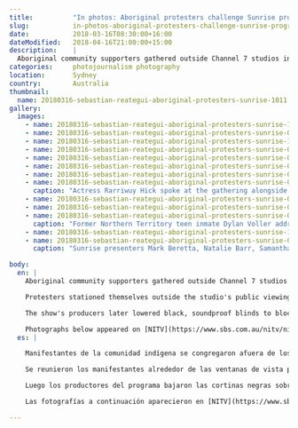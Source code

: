 ```yaml
---
title:          "In photos: Aboriginal protesters challenge Sunrise program outside their studios"
slug:           in-photos-aboriginal-protesters-challenge-sunrise-program-sydney
date:           2018-03-16T08:30:00+16:00
dateModified:   2018-04-16T21:00:00+15:00
description:    |
  Aboriginal community supporters gathered outside Channel 7 studios in Martin Place, Sydney, on Friday morning to challenge comments made by a panel segment aired by the show Sunrise earlier in the week.
categories:     photojournalism photography
location:       Sydney
country:        Australia
thumbnail:
  name: 20180316-sebastian-reategui-aboriginal-protesters-sunrise-1011
gallery:
  images:
    - name: 20180316-sebastian-reategui-aboriginal-protesters-sunrise-1011
    - name: 20180316-sebastian-reategui-aboriginal-protesters-sunrise-0794
    - name: 20180316-sebastian-reategui-aboriginal-protesters-sunrise-1008
    - name: 20180316-sebastian-reategui-aboriginal-protesters-sunrise-0971
    - name: 20180316-sebastian-reategui-aboriginal-protesters-sunrise-0938
    - name: 20180316-sebastian-reategui-aboriginal-protesters-sunrise-0856
    - name: 20180316-sebastian-reategui-aboriginal-protesters-sunrise-0562
    - name: 20180316-sebastian-reategui-aboriginal-protesters-sunrise-0921
      caption: "Actress Rarriwuy Hick spoke at the gathering alongside her son, calling for Aboriginal children to remain with their families."
    - name: 20180316-sebastian-reategui-aboriginal-protesters-sunrise-0553
    - name: 20180316-sebastian-reategui-aboriginal-protesters-sunrise-0697
    - name: 20180316-sebastian-reategui-aboriginal-protesters-sunrise-0683
      caption: "Former Northern Territory teen inmate Dylan Voller addresses protesters."
    - name: 20180316-sebastian-reategui-aboriginal-protesters-sunrise-1022
    - name: 20180316-sebastian-reategui-aboriginal-protesters-sunrise-0600
      caption: "Sunrise presenters Mark Beretta, Natalie Barr, Samantha Armytage, and Edwina Bartholomew are visible from outside the studios at 7.03 am, an hour before producers closed blinds and blocked protesters from view."

body:
  en: |
    Aboriginal community supporters gathered outside Channel 7 studios in Martin Place, Sydney on Friday morning to challenge comments made by a panel segment aired by the show Sunrise earlier in the week. The [program had sparked outrage](https://www.sbs.com.au/nitv/nitv-news/article/2018/03/13/sunrise-slammed-inaccurate-claims-regarding-white-adoption-indigenous-kids?cid=inbody:sunrise-rushes-in-indigenous-panel-after-train-wreck-show-leads-to-protests) after hosting a debate on if white parents should be permitted to adopt 'at-risk' Indigenous children, with one commentator calling for the [Stolen Generations](https://en.wikipedia.org/wiki/Stolen_Generations) to be repeated.

    Protesters stationed themselves outside the studio's public viewing windows from 6.45 am, and speeches were given by activists Lynda June-Coe, Paddy Gibson, actress Rarriwuy Hick and former arrested teenager Dylan Voller.

    The show's producers later lowered black, soundproof blinds to block the protesters from view, and broadcast generic footage of Martin Place taken from another day without protests, citing the need to protect children from 'offensive signage', a spokesperson said.

    Photographs below appeared on [NITV](https://www.sbs.com.au/nitv/nitv-news/article/2018/03/16/leave-kids-alone-sunrise-tries-hide-protesters-after-stolen-generations-comments) and [Pedestrian.tv](https://www.pedestrian.tv/news/indigenous-led-protest-sunrise-channel-7/), tweeted photographs on [News.com.au](http://www.news.com.au/entertainment/tv/morning-shows/the-protest-sunrise-didnt-want-you-to-see/news-story/98b8e7c174d13c268da0b87e21a13148), and video footage on [ABC Media Watch](http://www.abc.net.au/mediawatch/transcripts/s4819017.htm).
  es: |

    Manifestantes de la comunidad indígena se congregaron afuera de los studios de Channel 7 en Martin Place, Sídney, para rechazar a comentarios hechos por un segmento del programa Sunrise a comienzos de esta semana. El programa [había provocado indignación al transmitir a un debate](https://www.sbs.com.au/nitv/nitv-news/article/2018/03/13/sunrise-slammed-inaccurate-claims-regarding-white-adoption-indigenous-kids?cid=inbody:sunrise-rushes-in-indigenous-panel-after-train-wreck-show-leads-to-protests) haciendo la cuestión de que si se debería dejar que padres blancos adoptaran a los niños indígenas en peligro. Un comentarista dijo que las [Generaciones Robadas](https://es.wikipedia.org/wiki/Generaciones_robadas_(Australia)) ‘eran bueno para los niños’ y que deberían repetirse.

    Se reunieron los manifestantes alrededor de las ventanas de vista publica desde las 6:45 am, y se dieron discursos por activistas Lynda June-Coe, Paddy Gibson, la actriz Rarriwuy Hick y un joven exdetenido Dylan Voller.

    Luego los productores del programa bajaron las cortinas negras sobre las ventanas para impedir que la visión de los manifestantes se viera en el fondo de la transmisión, empezando a reproducir imágenes previamente grabadas de la plaza. Un portavoz del programa dijo que esto fue necesario para proteger a los jóvenes espectadores de letreros ‘ofensivos’ de los manifestantes.

    Las fotografías a continuación aparecieron en [NITV](https://www.sbs.com.au/nitv/nitv-news/article/2018/03/16/leave-kids-alone-sunrise-tries-hide-protesters-after-stolen-generations-comments) y [Pedestrian.tv](https://www.pedestrian.tv/news/indigenous-led-protest-sunrise-channel-7/), fotos de Twitter en  [News.com.au](http://www.news.com.au/entertainment/tv/morning-shows/the-protest-sunrise-didnt-want-you-to-see/news-story/98b8e7c174d13c268da0b87e21a13148), grabación de video en [ABC Media Watch](http://www.abc.net.au/mediawatch/transcripts/s4819017.htm).

---
```

